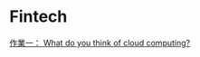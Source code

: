 # Fintech

[作業一： What do you think of cloud computing?](https://github.com/yuanahanlei/Fintech/tree/main/HW1)
